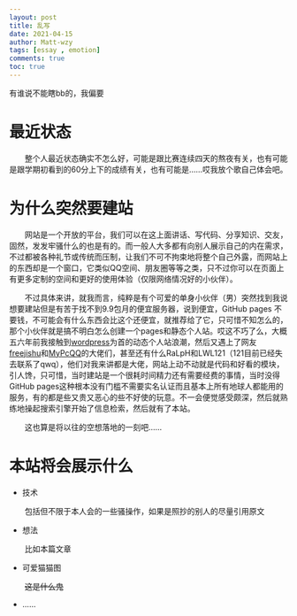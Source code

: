 ```yaml
---
layout: post
title: 乱写
date: 2021-04-15
author: Matt-wzy
tags: [essay , emotion]
comments: true
toc: true
---
```


有谁说不能瞎bb的，我偏要
<!-- more -->

# 最近状态

　　整个人最近状态确实不怎么好，可能是跟比赛连续四天的熬夜有关，也有可能是跟学期初看到的60分上下的成绩有关，也有可能是……哎我放个歌自己体会吧。

<div class="aplayer" data-id="30284674" data-server="netease" data-type="song" data-mode="random"></div>

# 为什么突然要建站

　　网站是一个开放的平台，我们可以在这上面讲话、写代码、分享知识、交友，固然，发发牢骚什么的也是有的。而一般人大多都有向别人展示自己的内在需求，不过都被各种礼节或传统而压制，让我们不可不拘束地将整个自己外露，而网站上的东西却是一个窗口，它类似QQ空间、朋友圈等等之类，只不过你可以在页面上有更多定制的空间和更好的使用体验（仅限网络情况好的小伙伴）。

　　不过具体来讲，就我而言，纯粹是有个可爱的单身小伙伴（男）突然找到我说想要建站但是有苦于找不到9.9包月的便宜服务器，说到便宜，GitHub pages 不要钱，不可能会有什么东西会比这个还便宜，就推荐给了它，只可惜不知怎么的，那个小伙伴就是搞不明白怎么创建一个pages和静态个人站。哎这不巧了么，大概五六年前我接触到[wordpress](https://wordpress.com/zh-cn/)为首的动态个人站浪潮，然后又遇上了网友[freejishu](http://freejishu.com/)和[MyPcQQ](https://www.kancloud.cn/mypcqq/mypcqq-in-use/106844)的大佬们，甚至还有什么RaLpH和LWL121（121目前已经失去联系了qwq），他们对我来讲都是大佬，网站上动不动就是代码和好看的模块，引人馋，只可惜，当时建站是一个很耗时间精力还有需要经费的事情，当时没得GitHub pages这种根本没有门槛不需要实名认证而且基本上所有地球人都能用的服务，有的都是些又贵又恶心的些不好使的玩意。不一会便觉感受颇深，然后就熟练地操起搜索引擎开始了信息检索，然后就有了本站。

　　这也算是将以往的空想落地的一刻吧……

# 本站将会展示什么
- 技术

　　包括但不限于本人会的一些骚操作，如果是照抄的别人的尽量引用原文

- 想法

　　比如本篇文章

- 可爱猫猫图

　　~~这是什么鬼~~

- ......


